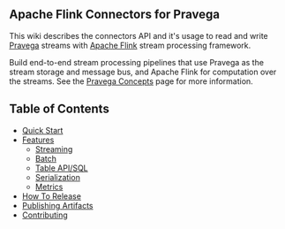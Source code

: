 <!--
Copyright (c) 2017 Dell Inc., or its subsidiaries. All Rights Reserved.

Licensed under the Apache License, Version 2.0 (the "License");
you may not use this file except in compliance with the License.
You may obtain a copy of the License at

    http://www.apache.org/licenses/LICENSE-2.0
-->
## Apache Flink Connectors for Pravega

This wiki describes the connectors API and it's usage to read and write [Pravega](http://pravega.io/) streams with [Apache Flink](http://flink.apache.org/) stream processing framework.

Build end-to-end stream processing pipelines that use Pravega as the stream storage and message bus, and Apache Flink for computation over the streams.   See the [Pravega Concepts](http://pravega.io/docs/pravega-concepts/) page for more information.

## Table of Contents

- [Quick Start](quickstart.md)
- [Features](features.md)
	- [Streaming](streaming.md)
	- [Batch](batch.md)
	- [Table API/SQL](table-api.md)
	- [Serialization](serialization,md)
	- [Metrics](metrics.md)
- [How To Release](how-to-release.md)
- [Publishing Artifacts](publishing-artifacts.md)
- [Contributing](contributing.md)
